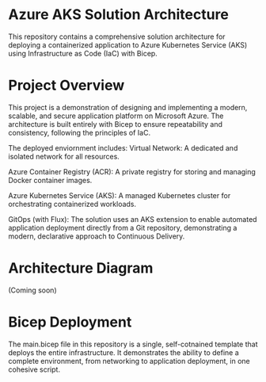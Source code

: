 # Azure AKS Solution Architecture
This repository contains a comprehensive solution architecture for deploying a containerized application to Azure Kubernetes Service (AKS) using Infrastructure as Code (IaC) with Bicep.

# Project Overview
This project is a demonstration of designing and implementing a modern, scalable, and secure application platform on Microsoft Azure. The architecture is built entirely with Bicep to ensure repeatability and consistency, following the principles of IaC.

The deployed enviornment includes:
Virtual Network: A dedicated and isolated network for all resources.

Azure Container Registry (ACR): A private registry for storing and managing Docker container images.

Azure Kubernetes Service (AKS): A managed Kubernetes cluster for orchestrating containerized workloads.

GitOps (with Flux): The solution uses an AKS extension to enable automated application deployment directly from a Git repository, demonstrating a modern, declarative approach to Continuous Delivery.

# Architecture Diagram
(Coming soon)

# Bicep Deployment
The main.bicep file in this repository is a single, self-cotnained template that deploys the entire infrastructure. It demonstrates the ability to define a complete environment, from networking to application deployment, in one cohesive script.

